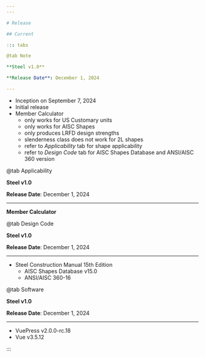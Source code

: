 ```yaml
---
---

# Release

## Current

::: tabs

@tab Note

**Steel v1.0**

**Release Date**: December 1, 2024

---
```


- Inception on September 7, 2024
- Initial release
- Member Calculator
  - only works for US Customary units
  - only works for AISC Shapes
  - only produces LRFD design strengths
  - slenderness class does not work for 2L shapes
  - refer to *Applicability* tab for shape applicability
  - refer to *Design Code* tab for AISC Shapes Database and ANSI/AISC 360 version

@tab Applicability

**Steel v1.0**

**Release Date**: December 1, 2024

---

**Member Calculator**

<steel-ApplicabilityMatrix />

@tab Design Code

**Steel v1.0**

**Release Date**: December 1, 2024

---

- Steel Construction Manual 15th Edition
  - AISC Shapes Database v15.0
  - ANSI/AISC 360-16

@tab Software

**Steel v1.0**

**Release Date**: December 1, 2024

---

- VuePress v2.0.0-rc.18
- Vue v3.5.12

:::


<!-- ## Older -->